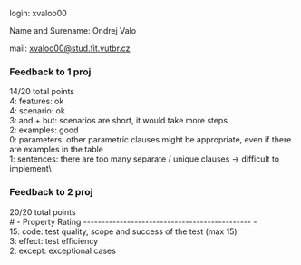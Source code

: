login: xvaloo00

Name and Surename: Ondrej Valo

mail: xvaloo00@stud.fit.vutbr.cz

### Feedback to 1 proj 
14/20 total points\
4: features: ok\
4: scenario: ok\
3: and + but: scenarios are short, it would take more steps\
2: examples: good\
0: parameters: other parametric clauses might be appropriate, even if there are examples in the table\
1: sentences: there are too many separate / unique clauses -> difficult to implement\

### Feedback to 2 proj 
20/20 total points\
\# - Property Rating ---------------------------------------------- -\
15: code: test quality, scope and success of the test (max 15)\
3: effect: test efficiency\
2: except: exceptional cases
